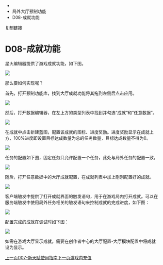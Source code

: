   * [](/)
  * 局外大厅预制功能
  * D08-成就功能

复制链接

# D08-成就功能

星火编辑器提供了游戏成就功能，如下图。

![](https://doc.sce.xd.com/assets/images/1-ca296df15513d64f27141dc5a4023530.png)

那么要如何实现呢？

首先，打开预制功能库，找到大厅成就功能将其拖到左侧后点击应用。

![](https://doc.sce.xd.com/assets/images/0-8c9e2da43a9547a406a9b211a2dd5f6c.png)

然后，打开数据编辑器，在左上方的类型列表中找到并勾选“成就”和“任意数据”。

![](https://doc.sce.xd.com/assets/images/2-e6228c88600120c6a37a5845f25a4f6c.png)

在成就中点击新建蓝图，配置该成就的图标、进度奖励。进度奖励显示在成就上方，100%进度即设置目标达成数量为总的任务数量，目标达成数量不得为0。

![](https://doc.sce.xd.com/assets/images/3-b704700bf5eeaea105bb6f9b2c6f286a.png)

任务的配置如下图，固定任务只允许配置一个任务，此处与局外任务的配置一致。

![](https://doc.sce.xd.com/assets/images/4-b472fef6df8e7bd3a8525061b5bbedb1.png)

随后，打开任意数据中的大厅成就配置，在成就列表中加上刚刚配置好的成就。

![](https://doc.sce.xd.com/assets/images/5-f56899cd01c4479a4d8f8d5fd6c9501f.png)

客户端触发中提供了打开成就界面的触发语句，用于在游戏局内打开成就。可以在服务端触发中使用局外任务相关的触发语句来控制成就的完成进度，如下图：

![](https://doc.sce.xd.com/assets/images/6-5f1a82313eea644e77b6d48577f3b348.png)

配置完成的成就在调试时如下图：

![](https://doc.sce.xd.com/assets/images/7-0c49dc23f4370e7274a1cefdff85dfdd.png)

如需在游戏大厅显示成就，需要在创作者中心的大厅配置-大厅模块配置中将成就设为显示。

[上一页D07-新天赋使用指南](/Manual/Homepage/NewAptitude)[下一页游戏内充值](/Manual/Homepage/Charge)


